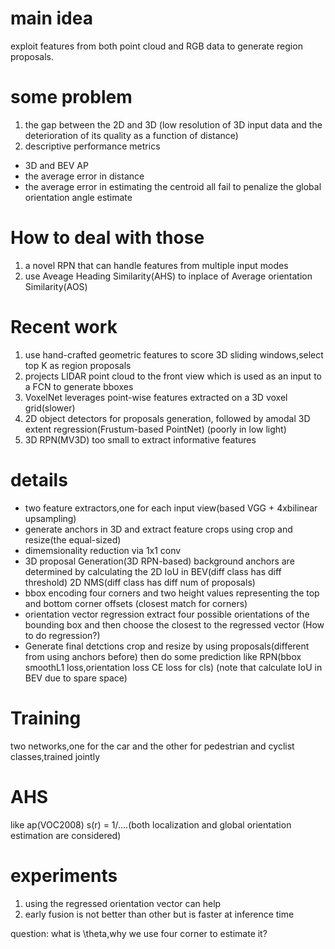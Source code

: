 # main idea
exploit features from both point cloud and RGB data to generate region proposals.

# some problem
1. the gap between the 2D and 3D
(low resolution of 3D input data and the deterioration of its quality as 
a function of distance)
2. descriptive performance metrics
- 3D and BEV AP
- the average error in distance
- the average error in estimating the centroid
all fail to penalize the global orientation angle estimate

# How to deal with those
1. a novel RPN that can handle features from multiple input modes
2. use Aveage Heading Similarity(AHS) to inplace of Average orientation Similarity(AOS)

# Recent work
1. use hand-crafted geometric features to score 3D sliding windows,select top K as region proposals
2. projects LIDAR point cloud to the front view which is used as an input to a FCN to generate bboxes
3. VoxelNet leverages point-wise features extracted on a 3D voxel grid(slower)
4. 2D object detectors for proposals generation, followed by amodal 3D extent regression(Frustum-based PointNet)
(poorly in low light)
5. 3D RPN(MV3D) too small to extract informative features


# details
- two feature extractors,one for each input view(based VGG + 4xbilinear upsampling)
- generate anchors in 3D and extract feature crops using crop and resize(the equal-sized)
- dimemsionality reduction via 1x1 conv
- 3D proposal Generation(3D RPN-based)
background anchors are determined by calculating the 2D IoU in BEV(diff class has diff threshold)
2D NMS(diff class has diff num of proposals)
- bbox encoding
four corners and two height values representing the top and bottom corner offsets
(closest match for corners)
- orientation vector regression
extract four possible orientations of the bounding box and then choose the closest to the regressed vector
(How to do regression?)
- Generate final detctions
crop and resize by using proposals(different from using anchors before)
then do some prediction like RPN(bbox smoothL1 loss,orientation loss CE loss for cls)
(note that calculate IoU in BEV due to spare space)

# Training
two networks,one for the car and the other for pedestrian and cyclist classes,trained jointly

# AHS
like ap(VOC2008)
s(r) = 1/....(both localization and global orientation estimation are considered)


# experiments
1. using the regressed orientation vector can help
2. early fusion is not better than other but is faster at inference time





question:
what is \theta,why we use four corner to estimate it?
